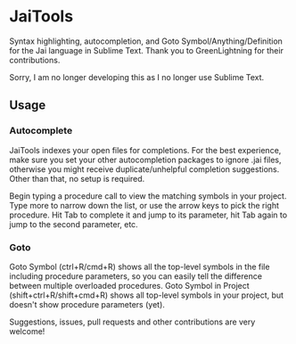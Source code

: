 # JaiTools

Syntax highlighting, autocompletion, and Goto Symbol/Anything/Definition for the Jai language in Sublime Text. Thank you to GreenLightning for their contributions.

Sorry, I am no longer developing this as I no longer use Sublime Text.

## Usage

### Autocomplete

JaiTools indexes your open files for completions. For the best experience, make sure you set your other autocompletion packages to ignore .jai files, otherwise you might receive duplicate/unhelpful completion suggestions. Other than that, no setup is required.

Begin typing a procedure call to view the matching symbols in your project. Type more to narrow down the list, or use the arrow keys to pick the right procedure. Hit Tab to complete it and jump to its parameter, hit Tab again to jump to the second parameter, etc.

### Goto

Goto Symbol (ctrl+R/cmd+R) shows all the top-level symbols in the file including procedure parameters, so you can easily tell the difference between multiple overloaded procedures. Goto Symbol in Project (shift+ctrl+R/shift+cmd+R) shows all top-level symbols in your project, but doesn't show procedure parameters (yet).

Suggestions, issues, pull requests and other contributions are very welcome!


